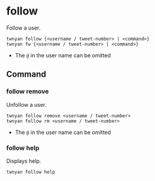# follow

Follow a user.

```
twnyan follow {<username / tweet-number> | <command>}
twnyan fw {<username / tweet-number> | <command>}
```

- The `@` in the user name can be omitted

## Command

### follow remove

Unfollow a user.

```
twnyan follow remove <username / tweet-number>
twnyan follow rm <username / tweet-number>
```

- The `@` in the user name can be omitted

### follow help

Displays help.

```
twnyan follow help
```

